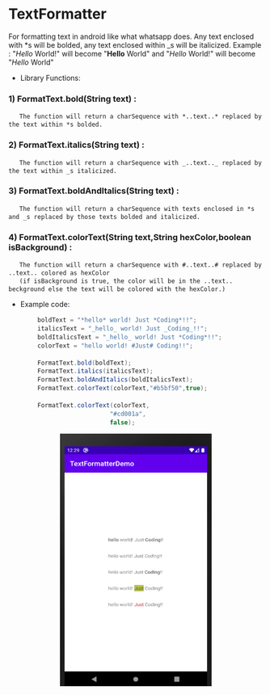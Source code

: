 # TextFormatter
For formatting text in android like what whatsapp does. Any text enclosed with *s will be bolded, any text enclosed within _s will be italicized. 
Example :
"*Hello* World!" will become "**Hello** World" and "_Hello_ World!" will become "*Hello* World"

* Library Functions: 
### 1) FormatText.bold(String text) :
       The function will return a charSequence with *..text..* replaced by the text within *s bolded.
       
### 2) FormatText.italics(String text) :
       The function will return a charSequence with _..text.._ replaced by the text within _s italicized.

### 3) FormatText.boldAndItalics(String text) :
       The function will return a charSequence with texts enclosed in *s and _s replaced by those texts bolded and italicized.
       
### 4) FormatText.colorText(String text,String hexColor,boolean isBackground) :
       The function will return a charSequence with #..text..# replaced by ..text.. colored as hexColor
       (if isBackground is true, the color will be in the ..text.. beckground else the text will be colored with the hexColor.)
       
* Example code: 
```java
        boldText = "*hello* world! Just *Coding*!!";
        italicsText = "_hello_ world! Just _Coding_!!";
        boldItalicsText = "_hello_ world! Just *Coding*!!";
        colorText = "hello world! #Just# Coding!!";

        FormatText.bold(boldText); 
        FormatText.italics(italicsText);
        FormatText.boldAndItalics(boldItalicsText);
        FormatText.colorText(colorText,"#b5bf50",true);
        
        FormatText.colorText(colorText,
                            "#cd001a",
                            false);
```
<p align="center">
<img src="images/screenshot.PNG" width="300" height="500">
</p>
